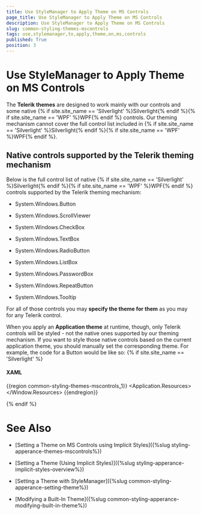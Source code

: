 ```yaml
---
title: Use StyleManager to Apply Theme on MS Controls
page_title: Use StyleManager to Apply Theme on MS Controls
description: Use StyleManager to Apply Theme on MS Controls
slug: common-styling-themes-mscontrols
tags: use,stylemanager,to,apply,theme,on,ms,controls
published: True
position: 3
---
```


# Use StyleManager to Apply Theme on MS Controls

 The __Telerik themes__ are designed to work mainly with our controls and some native {% if site.site_name == 'Silverlight' %}Silverlight{% endif %}{% if site.site_name == 'WPF' %}WPF{% endif %} controls. Our theming mechanism cannot cover the full control list included in {% if site.site_name == 'Silverlight' %}Silverlight{% endif %}{% if site.site_name == 'WPF' %}WPF{% endif %}.
    

## Native controls supported by the Telerik theming mechanism

Below is the full control list of native {% if site.site_name == 'Silverlight' %}Silverlight{% endif %}{% if site.site_name == 'WPF' %}WPF{% endif %} controls supported by the Telerik theming mechanism:
        

* System.Windows.Button
          

* System.Windows.ScrollViewer
          

* System.Windows.CheckBox
          

* System.Windows.TextBox
          

* System.Windows.RadioButton
          

* System.Windows.ListBox
          

* System.Windows.PasswordBox
          

* System.Windows.RepeatButton
          

* System.Windows.Tooltip
          

For all of those controls you may __specify the theme for them__ as you may for any Telerik control.

When you apply an __Application theme__ at runtime, though, only Telerik controls will be styled - not the native ones supported by our theming mechanism. If you want to style those native controls based on the current application theme, you should manually set the corresponding theme. For example, the code for a Button would be like so: {% if site.site_name == 'Silverlight' %}



#### __XAML__

{{region common-styling-themes-mscontrols_1}}
	<Application xmlns="http://schemas.microsoft.com/winfx/2006/xaml/presentation"
	             xmlns:x="http://schemas.microsoft.com/winfx/2006/xaml"
	             xmlns:telerik="http://schemas.telerik.com/2008/xaml/presentation"
	             x:Class="RadCalcTest.App">
	    <Application.Resources>
	        <Style TargetType="Button"/>
	    </Application.Resources>
	</Application>
	{{endregion}}





#### __C#__

{{region common-styling-themes-mscontrols_2}}
	public App()
      {
          this.Startup += this.Application_Startup;
          this.Exit += this.Application_Exit;
          this.UnhandledException += this.Application_UnhandledException;
          StyleManager.ApplicationTheme = new Windows7Theme();
          InitializeComponent();
         StyleManager.SetBasedOn(((Style)Current.Resources[typeof(Button)]), StyleManager.ApplicationTheme);
      }
	{{endregion}}



#### __VB.NET__

{{region common-styling-themes-mscontrols_3}}
    Public Sub New()
        Me.Startup += Me.Application_Startup
        Me.[Exit] += Me.Application_Exit
        Me.UnhandledException += Me.Application_UnhandledException
        StyleManager.ApplicationTheme = New Windows7Theme()
        InitializeComponent()
        StyleManager.SetBasedOn(DirectCast(Current.Resources(GetType(Button)), Style), StyleManager.ApplicationTheme)
    End Sub
	{{endregion}}

{% endif %}{% if site.site_name == 'WPF' %}



#### __XAML__

{{region common-styling-themes-mscontrols_4}}
	<Window.Resources>
		<telerik:Expression_DarkTheme x:Key="Theme" />
		<Style TargetType="Button">
	        <Setter Property="telerik:StyleManager.Theme" Value="{StaticResource Theme}"/>
	    </Style>
	</Window.Resources>
	{{endregion}}

{% endif %}

# See Also

 * [Setting a Theme on MS Controls using Implicit Styles]({%slug styling-apperance-themes-mscontrols%})

 * [Setting a Theme (Using  Implicit Styles)]({%slug styling-apperance-implicit-styles-overview%})

 * [Setting a Theme with StyleManager]({%slug common-styling-apperance-setting-theme%})

 * [Modifying a Built-In Theme]({%slug common-styling-apperance-modifying-built-in-theme%})
